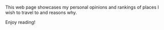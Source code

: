 This web page showcases my personal opinions and rankings of places I wish to travel to and reasons why. 

Enjoy reading!
